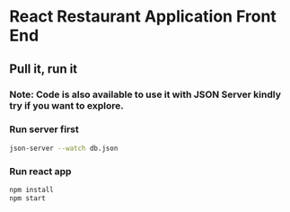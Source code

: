 # React Restaurant Application Front End


## Pull it, run it

### Note: Code is also available to use it with JSON Server kindly try if you want to explore.

### Run server first 

```bash
json-server --watch db.json
```

### Run react app

```bash
npm install
npm start
```
